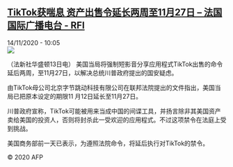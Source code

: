 <!--1605347778000-->
[TikTok获喘息 资产出售令延长两周至11月27日 – 法国国际广播电台 - RFI](http://www.rfi.fr//cn/contenu/20201114-tiktok%E8%8E%B7%E5%96%98%E6%81%AF-%E8%B5%84%E4%BA%A7%E5%87%BA%E5%94%AE%E4%BB%A4%E5%BB%B6%E9%95%BF%E4%B8%A4%E5%91%A8%E8%87%B311%E6%9C%8827%E6%97%A5)
------

<div>14/11/2020 - 10:05</div><img src="https://s.rfi.fr/media/display/94dcad34-265d-11eb-ba27-005056a964fe/w:310/p:16x9/eco0003b.201114170501.jpg"><div class="t-content__body u-clearfix"><p>（法新社华盛顿13日电）    美国当局将强制短影音分享应用程式TikTok出售的命令延后两周，至11月27日，以解决总统川普政府提出的国安疑虑。</p><p>    由TikTok母公司北京字节跳动科技有限公司在联邦法院提出的文件指出，美国当局已把原本设定的期限11 月12日延长至11月27日。</p><p>    川普政府宣称，TikTok可能被用来当成中国的间谍工具，并扬言除非其美国资产卖给美国的投资人，否则将封杀此一受欢迎的应用程式。不过这项禁令在法庭上受到挑战。</p><p>    美国商务部前一天已表示，为遵照法院命令，将延后执行对TikTok的禁令。</p><p class="t-copyright">© 2020 AFP</p>        </div>
